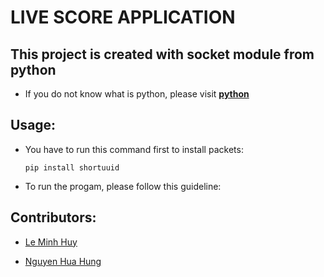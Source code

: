 # LIVE SCORE APPLICATION

## This project is created with socket module from python

* If you do not know what is python, please visit **[python](https://www.python.org/)**

## Usage:

* You have to run this command first to install packets:
    ```
    pip install shortuuid
    ```

* To run the progam, please follow this guideline:

## Contributors:

* [Le Minh Huy](https://github.com/huyleminh)

* [Nguyen Hua Hung](https://github.com/huahungnguyen121)